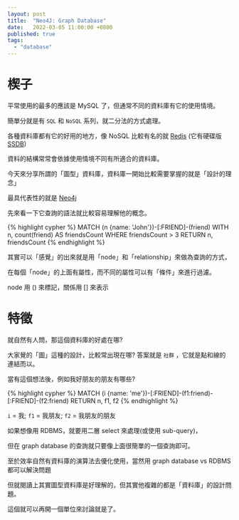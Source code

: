 ```yaml
---
layout: post
title:  "Neo4J: Graph Database"
date:   2022-03-05 11:00:00 +0800
published: true
tags: 
  - "database"
---
```

# 楔子
平常使用的最多的應該是 MySQL 了，但通常不同的資料庫有它的使用情境。

簡單分就是有 `SQL` 和 `NoSQL` 系列，就二分法的方式處理。

各種資料庫都有它的好用的地方，像 NoSQL 比較有名的就 [Redis](https://redis.io) (它有硬碟版 [SSDB](https://ssdb.io))

資料的結構常常會依據使用情境不同有所適合的資料庫。

今天來分享所謂的「圖型」資料庫，資料庫一開始比較需要掌握的就是「設計的理念」

最具代表性的就是 [Neo4j](https://neo4j.com)

先來看一下它查詢的語法就比較容易理解他的概念。

{% highlight cypher %}
MATCH (n {name: 'John'})-[:FRIEND]-(friend)
WITH n, count(friend) AS friendsCount
WHERE friendsCount > 3
RETURN n, friendsCount
{% endhighlight %}

其實可以「感覺」的出來就是用「node」和「relationship」來做為查詢的方式，

在每個「node」的上面有屬性，而不同的屬性可以有「條件」來進行過濾。

node 用 () 來標記，關係用 [] 來表示

# 特徵

就自然有人問，那這個資料庫的好處在哪?

大家覺的「圖」這種的設計，比較常出現在哪? 答案就是 `社群` ，它就是點和線的連結而以。

當有這個想法後，例如我好朋友的朋友有哪些?

{% highlight cypher %}
MATCH (i {name: 'me'})-[:FRIEND]-(f1:friend)-[:FRIEND]-(f2:friend)
RETURN n, f1, f2
{% endhighlight %}

`i` = 我; `f1` = 我朋友; `f2` = 我朋友的朋友

如果想像用 RDBMS，就要用二層 select 來處理(或使用 sub-query)，

但在 graph database 的查詢就只要像上面很簡單的一個查詢即可。

至於效率自然有資料庫的演算法去優化使用，當然用 graph database vs RDBMS 都可以解決問題

但就閱讀上其實圖型資料庫是好理解的，但其實他複雜的都是「資料庫」的設計問題。

這個就可以再開一個單位來討論就是了。